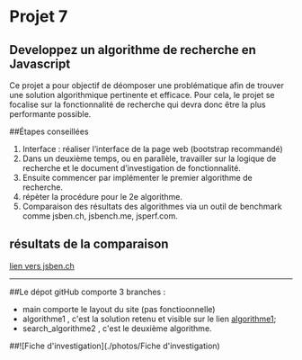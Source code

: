# Projet 7
## Developpez un algorithme de recherche en Javascript

Ce projet a pour objectif de déomposer une problématique afin de trouver une solution algorithmique pertinente et efficace. Pour cela, le projet se focalise sur la fonctionnalité de recherche qui devra donc être la plus performante possible. 
 

##Étapes conseillées

1. Interface :  réaliser l’interface de la page web (bootstrap recommandé)
2. Dans un deuxième temps, ou en parallèle, travailler sur la logique de recherche et le document d’investigation de fonctionnalité.
3. Ensuite commencer par implémenter le premier algorithme de recherche. 
4. répèter la procédure pour le 2e algorithme.
5. Comparaison des résultats des algorithmes via un outil de benchmark comme jsben.ch, jsbench.me, jsperf.com.

## résultats de la comparaison

[lien vers jsben.ch](https://jsben.ch/zx9U3)


-------------------
##Le dépot gitHub comporte 3 branches :
* main comporte le layout du site (pas fonctioonnelle)
* algorithme1 , c'est la solution retenu et visible sur le lien [algorithme1](https://mintoug.github.io/anissamandhouj-7-11032021/);
* search_algorithme2 , c'est le deuxième algorithme.

##![Fiche d'investigation](./photos/Fiche d'investigation)
